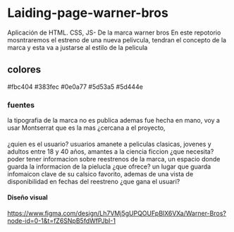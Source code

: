 # Laiding-page-warner-bros
Aplicación de HTML. CSS, JS- De la marca warner bros
En este repotorio mosntraremos el estreno de una nueva pelivcula, tendran el concepto de la marca y esta va a justarse al estilo de la pelicula

## colores
#fbc404
#383fec
#0e0a77
#5d53a5
#5d444e

### fuentes
la tipografia de la marca no es publica ademas fue hecha en mano, voy a usar Montserrat que es la mas ¿cercana a el proyecto, 

#### 
¿quien es el usuario?
usuarios amanete a peliculas clasicas, jovenes y adultos entre 18 y 40 años, amantes a la ciencia ficcion
¿que necesita?
poder tener informacion sobre reestrenos de la marca, un espacio donde guarda la informacion de la pielucla
¿que ofrece?
un lugar que guarda infomaicon clave de su calsico favorito, ademas de una vista de disponibilidad en fechas del reestreno
¿que gana el usuari?


#### Diseño visual
https://www.figma.com/design/Lh7VMj5gUPQOUFpBlX6VXa/Warner-Bros?node-id=0-1&t=fZ6SNpB5fdWfPJbI-1

